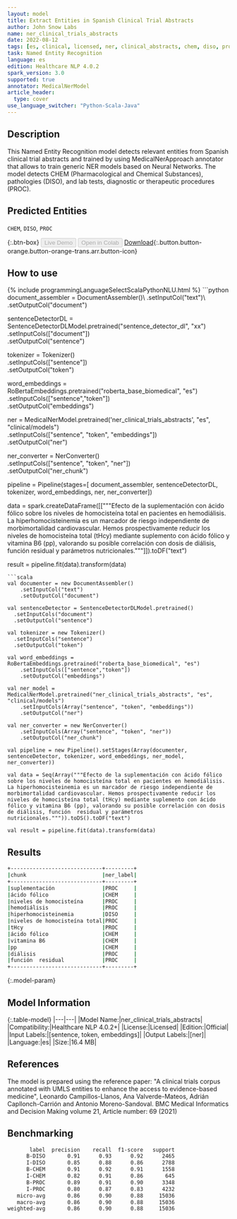 ```yaml
---
layout: model
title: Extract Entities in Spanish Clinical Trial Abstracts
author: John Snow Labs
name: ner_clinical_trials_abstracts
date: 2022-08-12
tags: [es, clinical, licensed, ner, clinical_abstracts, chem, diso, proc]
task: Named Entity Recognition
language: es
edition: Healthcare NLP 4.0.2
spark_version: 3.0
supported: true
annotator: MedicalNerModel
article_header:
  type: cover
use_language_switcher: "Python-Scala-Java"
---
```


## Description

This Named Entity Recognition model detects relevant entities from Spanish clinical trial abstracts and trained by using MedicalNerApproach annotator that allows to train generic NER models based on Neural Networks. 
The model detects CHEM (Pharmacological and Chemical Substances), pathologies (DISO), and lab tests, diagnostic or therapeutic procedures (PROC).

## Predicted Entities

`CHEM`, `DISO`, `PROC`

{:.btn-box}
<button class="button button-orange" disabled>Live Demo</button>
<button class="button button-orange" disabled>Open in Colab</button>
[Download](https://s3.amazonaws.com/auxdata.johnsnowlabs.com/clinical/models/ner_clinical_trials_abstracts_es_4.0.2_3.0_1660339167613.zip){:.button.button-orange.button-orange-trans.arr.button-icon}

## How to use



<div class="tabs-box" markdown="1">
{% include programmingLanguageSelectScalaPythonNLU.html %}
```python
document_assembler = DocumentAssembler()\
	.setInputCol("text")\
	.setOutputCol("document")
 
sentenceDetectorDL = SentenceDetectorDLModel.pretrained("sentence_detector_dl", "xx")\
	.setInputCols(["document"])\
	.setOutputCol("sentence")

tokenizer = Tokenizer()\
	.setInputCols(["sentence"])\
	.setOutputCol("token")

word_embeddings = RoBertaEmbeddings.pretrained("roberta_base_biomedical", "es")\
	.setInputCols(["sentence","token"])\
	.setOutputCol("embeddings")

ner = MedicalNerModel.pretrained('ner_clinical_trials_abstracts', "es", "clinical/models") \
	.setInputCols(["sentence", "token", "embeddings"]) \
	.setOutputCol("ner")
 
ner_converter = NerConverter()\
	.setInputCols(["sentence", "token", "ner"])\
	.setOutputCol("ner_chunk")

pipeline = Pipeline(stages=[
	document_assembler,
	sentenceDetectorDL,
	tokenizer,
	word_embeddings,
	ner,
	ner_converter])

data = spark.createDataFrame([["""Efecto de la suplementación con ácido fólico sobre los niveles de homocisteína total en pacientes en hemodiálisis. La hiperhomocisteinemia es un marcador de riesgo independiente de morbimortalidad cardiovascular. Hemos prospectivamente reducir los niveles de homocisteína total (tHcy) mediante suplemento con ácido fólico y vitamina B6 (pp), valorando su posible correlación con dosis de diálisis, función  residual y parámetros nutricionales."""]]).toDF("text")

result = pipeline.fit(data).transform(data)
```
```scala
val documenter = new DocumentAssembler() 
    .setInputCol("text") 
    .setOutputCol("document")

val sentenceDetector = SentenceDetectorDLModel.pretrained()
  .setInputCols("document")
  .setOutputCol("sentence")

val tokenizer = new Tokenizer()
  .setInputCols("sentence")
  .setOutputCol("token")

val word_embeddings = RoBertaEmbeddings.pretrained("roberta_base_biomedical", "es")
	.setInputCols(["sentence","token"])
	.setOutputCol("embeddings")

val ner_model = MedicalNerModel.pretrained("ner_clinical_trials_abstracts", "es", "clinical/models")
    .setInputCols(Array("sentence", "token", "embeddings"))
    .setOutputCol("ner")

val ner_converter = new NerConverter()
    .setInputCols(Array("sentence", "token", "ner"))
    .setOutputCol("ner_chunk")

val pipeline = new Pipeline().setStages(Array(documenter, sentenceDetector, tokenizer, word_embeddings, ner_model, ner_converter))

val data = Seq(Array("""Efecto de la suplementación con ácido fólico sobre los niveles de homocisteína total en pacientes en hemodiálisis. La hiperhomocisteinemia es un marcador de riesgo independiente de morbimortalidad cardiovascular. Hemos prospectivamente reducir los niveles de homocisteína total (tHcy) mediante suplemento con ácido fólico y vitamina B6 (pp), valorando su posible correlación con dosis de diálisis, función  residual y parámetros nutricionales.""")).toDS().toDF("text")

val result = pipeline.fit(data).transform(data)
```
</div>

## Results

```bash
+-----------------------------+---------+
|chunk                        |ner_label|
+-----------------------------+---------+
|suplementación               |PROC     |
|ácido fólico                 |CHEM     |
|niveles de homocisteína      |PROC     |
|hemodiálisis                 |PROC     |
|hiperhomocisteinemia         |DISO     |
|niveles de homocisteína total|PROC     |
|tHcy                         |PROC     |
|ácido fólico                 |CHEM     |
|vitamina B6                  |CHEM     |
|pp                           |CHEM     |
|diálisis                     |PROC     |
|función  residual            |PROC     |
+-----------------------------+---------+
```

{:.model-param}
## Model Information

{:.table-model}
|---|---|
|Model Name:|ner_clinical_trials_abstracts|
|Compatibility:|Healthcare NLP 4.0.2+|
|License:|Licensed|
|Edition:|Official|
|Input Labels:|[sentence, token, embeddings]|
|Output Labels:|[ner]|
|Language:|es|
|Size:|16.4 MB|

## References

The model is prepared using the reference paper: "A clinical trials corpus annotated with UMLS entities to enhance the access to evidence-based medicine", Leonardo Campillos-Llanos, Ana Valverde-Mateos, Adrián Capllonch-Carrión and Antonio Moreno-Sandoval. BMC Medical Informatics and Decision Making volume 21, Article number: 69 (2021)

## Benchmarking

```bash
       label  precision    recall  f1-score   support
      B-DISO       0.91      0.93      0.92      2465
      I-DISO       0.85      0.88      0.86      2788
      B-CHEM       0.91      0.92      0.91      1558
      I-CHEM       0.82      0.91      0.86       645
      B-PROC       0.89      0.91      0.90      3348
      I-PROC       0.80      0.87      0.83      4232
   micro-avg       0.86      0.90      0.88     15036
   macro-avg       0.86      0.90      0.88     15036
weighted-avg       0.86      0.90      0.88     15036
```